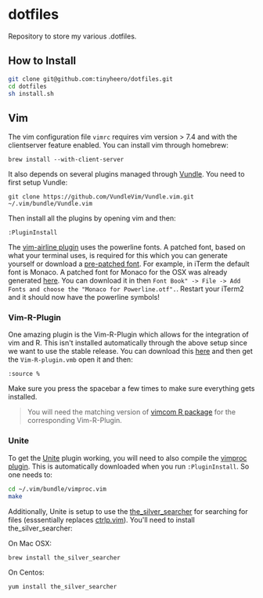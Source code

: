 # dotfiles

Repository to store my various .dotfiles. 

## How to Install

```bash
git clone git@github.com:tinyheero/dotfiles.git
cd dotfiles
sh install.sh
```

## Vim

The vim configuration file `vimrc` requires vim version > 7.4 and with the clientserver feature enabled. You can install vim through homebrew:

```{bash}
brew install --with-client-server 
```

It also depends on several plugins managed through [Vundle](https://github.com/VundleVim/Vundle.vim). You need to first setup Vundle:

```{bash}
git clone https://github.com/VundleVim/Vundle.vim.git ~/.vim/bundle/Vundle.vim
```

Then install all the plugins by opening vim and then:

```
:PluginInstall
```

The [vim-airline plugin](https://github.com/vim-airline/vim-airline) uses the powerline fonts. A patched font, based on what your terminal uses, is required for this which you can generate yourself or download a [pre-patched font](https://github.com/powerline/fonts). For example, in iTerm the default font is Monaco. A patched font for Monaco for the OSX was already generated [here](https://gist.github.com/baopham/1838072#file-monaco-powerline-otf). You can download it in then `Font Book" -> File -> Add Fonts and choose the "Monaco for Powerline.otf".`. Restart your iTerm2 and it should now have the powerline symbols!

### Vim-R-Plugin

One amazing plugin is the Vim-R-Plugin which allows for the integration of vim and R. This isn't installed automatically through the above setup since we want to use the stable release. You can download this [here](http://www.vim.org/scripts/script.php?script_id=2628) and then get the `Vim-R-plugin.vmb` open it and then:

```
:source %
```

Make sure you press the spacebar a few times to make sure everything gets installed. 

> You will need the matching version of [vimcom R package](https://github.com/jalvesaq/VimCom) for the corresponding Vim-R-Plugin.

### Unite

To get the [Unite](https://github.com/Shougo/unite.vim) plugin working, you will need to also compile the [vimproc plugin](https://github.com/Shougo/vimproc.vim). This is automatically downloaded when you run `:PluginInstall`. So one needs to:

```bash
cd ~/.vim/bundle/vimproc.vim
make
```

Additionally, Unite is setup to use the [the_silver_searcher](https://github.com/ggreer/the_silver_searcher) for searching for files (esssentially replaces [ctrlp.vim](https://github.com/ctrlpvim/ctrlp.vim)). You'll need to install the_silver_searcher:

On Mac OSX:

```
brew install the_silver_searcher
```

On Centos:

```
yum install the_silver_searcher
```
